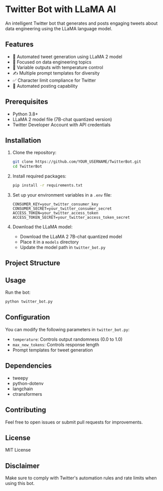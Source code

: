 # Twitter Bot with LLaMA AI

An intelligent Twitter bot that generates and posts engaging tweets about data engineering using the LLaMA language model.

## Features
- 🤖 Automated tweet generation using LLaMA 2 model
- 🎯 Focused on data engineering topics
- 🔄 Variable outputs with temperature control
- ✍️ Multiple prompt templates for diversity
- ✅ Character limit compliance for Twitter
- 🔄 Automated posting capability

## Prerequisites
- Python 3.8+
- LLaMA 2 model file (7B-chat quantized version)
- Twitter Developer Account with API credentials

## Installation

1. Clone the repository:
   ```bash
   git clone https://github.com/YOUR_USERNAME/TwitterBot.git
   cd TwitterBot
   ```

2. Install required packages:
   ```bash
   pip install -r requirements.txt
   ```

3. Set up your environment variables in a `.env` file:
   ```env
   CONSUMER_KEY=your_twitter_consumer_key
   CONSUMER_SECRET=your_twitter_consumer_secret
   ACCESS_TOKEN=your_twitter_access_token
   ACCESS_TOKEN_SECRET=your_twitter_access_token_secret
   ```

4. Download the LLaMA model:
   - Download the LLaMA 2 7B-chat quantized model
   - Place it in a `models` directory
   - Update the model path in `twitter_bot.py`

## Project Structure

## Usage
Run the bot: 
```bash
python twitter_bot.py
```
    

## Configuration
You can modify the following parameters in `twitter_bot.py`:
- `temperature`: Controls output randomness (0.0 to 1.0)
- `max_new_tokens`: Controls response length
- Prompt templates for tweet generation

## Dependencies
- tweepy
- python-dotenv
- langchain
- ctransformers

## Contributing
Feel free to open issues or submit pull requests for improvements.

## License
MIT License

## Disclaimer
Make sure to comply with Twitter's automation rules and rate limits when using this bot.